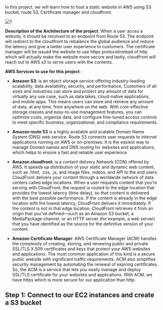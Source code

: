 In this project, we will learn how to host a static website in AWS using S3 bucket, route 53, Certificate manager and cloudfront. 

![1](https://github.com/adrydry/Cloud_Devops_Projects2023/assets/102819001/ca27871d-b90c-44c4-a601-b2e727849d01)


**Description of the Architecture of the project**: When a user acces a website, it should be resolved to an endpoint from Route 53. The endpoint will redirect to the cloudfront to rebalance the global audience and reduce the latency and give a better user experience to customers. The certificate manager will be issued the website to use https protocolinstead of http which will actually make the website more secure and lastly, cloudfront will reach out to AWS s3 to serve users 
with the contents.

**AWS Services to use for this project** :
- **Amazon S3**: is an object storage service offering industry-leading scalability, data availability, security, and performance. Customers of all sizes and industries can store and protect any amount of data for virtually any use case, such as data lakes, cloud-native applications, and mobile apps. This means users can store and retrieve any amount of data, at any time, from anywhere on the web. With cost-effective storage classes and easy-to-use management features, you can optimize costs, organize data, and configure fine-tuned access controls to meet specific business, organizational, and compliance requirements.

- **Amazon route 53** is a highly available and scalable Domain Name System (DNS) web service. Route 53 connects user requests to internet applications running on AWS or on-premises. It is the easiest way to manage Domain names and DNS routing for websites and applications, which helps to ensure a fast and reliable user experience

- **Amazon cloudfront**: is a content delivery Network (CDN) offered by AWS. It speeds up distribution of your static and dynamic web content, such as .html, .css, .js, and image files, videos, and API to the end users. CloudFront delivers your content through a worldwide network of data centers called edge locations. When a user requests content that you're serving with CloudFront, the request is routed to the edge location that provides the lowest latency (time delay), so that content is delivered with the best possible performance. If the content is already in the edge location with the lowest latency, CloudFront delivers it immediately. If the content is not in that edge location, CloudFront retrieves it from an origin that you've defined—such as an Amazon S3 bucket, a MediaPackage channel, or an HTTP server (for example, a web server) that you have identified as the source for the definitive version of your content.

- **Amazon Certificate Manager**: AWS Certificate Manager (ACM) handles the complexity of creating, storing, and renewing public and private SSL/TLS X.509 certificates and keys that protect your AWS websites and applications. The most common application of this kind is a secure public website with significant traffic requirements. ACM also simplifies security management by automating the renewal of expiring certificates. So, the ACM is a service that lets you easily manage and deploy SSL/TLS certificate for your websites and applications. With ACM, we have https which is more secure for our application than http.


## Step 1: Connect to our EC2 instances and create a S3 bucket






































